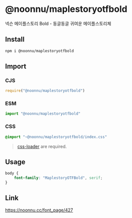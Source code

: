 # @noonnu/maplestoryotfbold
넥슨 메이플스토리 Bold - 동글동글 귀여운 메이플스토리체

## Install
```sh
npm i @noonnu/maplestoryotfbold
```
## Import
### CJS
```js
require("@noonnu/maplestoryotfbold")
```
### ESM
```js
import "@noonnu/maplestoryotfbold"
```
### CSS 
```css
@import "~@noonnu/maplestoryotfbold/index.css"
```
> [css-loader](https://github.com/webpack-contrib/css-loader) are required.

## Usage
```css
body {
    font-family: "MaplestoryOTFBold", serif;
}
```

## Link
https://noonnu.cc/font_page/427